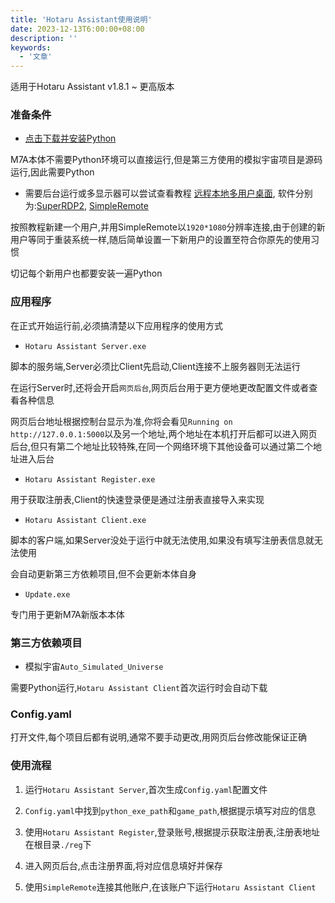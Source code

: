 ```yaml
---
title: 'Hotaru Assistant使用说明'
date: 2023-12-13T6:00:00+08:00
description: ''
keywords:
  - '文章'
---
```


适用于Hotaru Assistant v1.8.1 ~ 更高版本

<!--more-->

### 准备条件

- [点击下载并安装Python](https://www.python.org/ftp/python/3.11.1/python-3.11.1-amd64.exe)

M7A本体不需要Python环境可以直接运行,但是第三方使用的模拟宇宙项目是源码运行,因此需要Python

- 需要后台运行或多显示器可以尝试查看教程 [远程本地多用户桌面](https://www.bilibili.com/read/cv24286313/), 软件分别为:[SuperRDP2](https://github.com/anhkgg/SuperRDP), [SimpleRemote](https://gitee.com/zhudongyang/SimpleRemote)

按照教程新建一个用户,并用SimpleRemote以`1920*1080`分辨率连接,由于创建的新用户等同于重装系统一样,随后简单设置一下新用户的设置至符合你原先的使用习惯

<span class=important>切记每个新用户也都要安装一遍Python</span>

### 应用程序

在正式开始运行前,必须搞清楚以下应用程序的使用方式

- `Hotaru Assistant Server.exe`

脚本的服务端,Server必须比Client先启动,Client连接不上服务器则无法运行

在运行Server时,还将会开启`网页后台`,网页后台用于更方便地更改配置文件或者查看各种信息

网页后台地址根据控制台显示为准,你将会看见`Running on http://127.0.0.1:5000`以及另一个地址,两个地址在本机打开后都可以进入网页后台,但<span class=important>只有第二个地址比较特殊,在同一个网络环境下其他设备可以通过第二个地址进入后台</span>

- `Hotaru Assistant Register.exe`

用于获取注册表,Client的快速登录便是通过注册表直接导入来实现

- `Hotaru Assistant Client.exe`

脚本的客户端,如果Server没处于运行中就无法使用,如果没有填写注册表信息就无法使用

会自动更新第三方依赖项目,但不会更新本体自身

- `Update.exe`

专门用于更新M7A新版本本体

### 第三方依赖项目

- 模拟宇宙`Auto_Simulated_Universe`

需要Python运行,`Hotaru Assistant Client`首次运行时会自动下载

### Config.yaml

打开文件,每个项目后都有说明,通常不要手动更改,用网页后台修改能保证正确

### 使用流程

1. 运行`Hotaru Assistant Server`,首次生成`Config.yaml`配置文件

2. `Config.yaml`中找到`python_exe_path`和`game_path`,根据提示填写对应的信息

3. 使用`Hotaru Assistant Register`,登录账号,根据提示获取注册表,注册表地址在根目录`./reg`下

4. 进入网页后台,点击注册界面,将对应信息填好并保存

5. 使用`SimpleRemote`连接其他账户,在该账户下运行`Hotaru Assistant Client`
